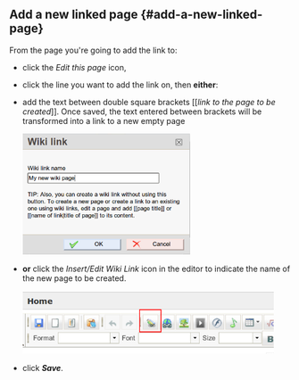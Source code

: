 

## Add a new linked page {#add-a-new-linked-page}

From the page you&#039;re going to add the link to:

*   click the _Edit this page_ icon,

*   click the line you want to add the link on, then **either**:

* add the text between double square brackets [[_link to the page to be created_]]. Once saved, the text entered between brackets will be transformed into a link to a new empty page

  <img src="../assets/graphics213.png" width="300px" />

* **or** click the _Insert/Edit Wiki Link_ icon in the editor to indicate the name of the new page to be created.

   <img src="../assets/graphics212.png" width="450px" />

*   click _**Save**_.